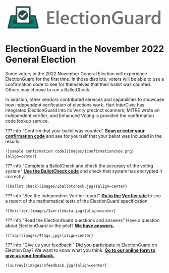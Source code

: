 ![Microsoft Democracy Forward Program: ElectionGuard][election-guard-banner]

# ElectionGuard in the November 2022 General Election

Some voters in the 2022 November General Election will experience ElectionGuard for the first time.  In those districts, voters will be able to use a confirmation code to see for themselves that their ballot was counted.  Others may choose to run a BallotCheck. 

In addition, other vendors contributed services and capabilities to showcase how independent verification of elections work. Hart InterCivic has integrated ElectionGuard into its Verity precinct scanners; MITRE wrote an independent verifier; and Enhanced Voting is provided the confirmation code lookup service.

??? info "Confirm that your ballot was counted"
    **[Scan or enter your confirmation code](https://www.egvote.us/cc/id/22)** and see for yourself that your ballot was included in the results.

    ![sample confirmation code](images/1confirmationcode.png){align=center}
??? info "Complete a BallotCheck and check the accuracy of the voting system"
    **[Use the BallotCheck code](https://www.egvote.us/cc/id/22)** and check that system has encrypted it correctly.

    ![ballot check](images/2ballotcheck.jpg){align=center}
??? info "See the Independent Verifier report"
    **[Go to the Verifier site](https://electionintegrity.mitre.org/verifier/)** to see a report of the mathematical tests of the ElectionGuard specification

    ![Verifier](images/3verifydata.jpg){align=center}
??? info "Read the ElectionGuard questions and answers"
    Have a question about ElectionGuard or the pilot? **[We have answers.](faq.md)**

    ![faqs](images/4faqs.jpg){align=center}
??? info "Give us your feedback!"
    Did you participate in ElectionGuard on Election Day? We want to know what you think. **[Go to our online form to give us your feedback.](https://www.egvote.us/feedback)**

    ![survey](images/5feedback.jpg){align=center}

<!-- Links -->
[election-guard-banner]: images/electionguard-banner.svg "ElectionGuard banner"
